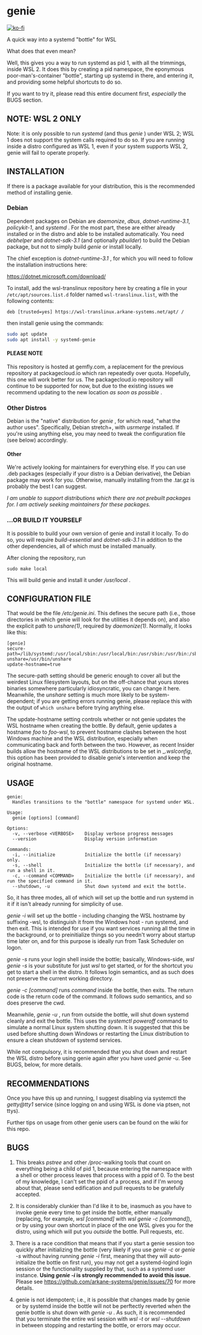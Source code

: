 # genie

[![ko-fi](https://www.ko-fi.com/img/githubbutton_sm.svg)](https://ko-fi.com/I3I1VA18)

A quick way into a systemd "bottle" for WSL

What does that even mean?

Well, this gives you a way to run systemd as pid 1, with all the trimmings, inside WSL 2. It does this by creating a pid namespace, the eponymous poor-man's-container "bottle", starting up systemd in there, and entering it, and providing some helpful shortcuts to do so.

If you want to try it, please read this entire document first, _especially_ the BUGS section.

## NOTE: WSL 2 ONLY

Note: it is only possible to run _systemd_ (and thus _genie_ ) under WSL 2; WSL 1 does not support the system calls required to do so. If you are running inside a distro configured as WSL 1, even if your system supports WSL 2, genie will fail to operate properly.

## INSTALLATION

If there is a package available for your distribution, this is the recommended method of installing genie.

### Debian

Dependent packages on Debian are _daemonize_, _dbus_, _dotnet-runtime-3.1_, _policykit-1_, and _systemd_ . For the most part, these are either already installed or in the distro and able to be installed automatically. You need _debhelper_ and _dotnet-sdk-3.1_ (and optionally _pbuilder_) to build the Debian package, but not to simply build _genie_ or install locally.

The chief exception is _dotnet-runtime-3.1_ , for which you will need to follow the installation instructions here:

https://dotnet.microsoft.com/download/

To install, add the wsl-translinux repository here by creating a file in your `/etc/apt/sources.list.d` folder named `wsl-translinux.list`, with the following contents:

```
deb [trusted=yes] https://wsl-translinux.arkane-systems.net/apt/ /
```

then install genie using the commands:

```bash
sudo apt update
sudo apt install -y systemd-genie
```

#### PLEASE NOTE

This repository is hosted at gemfly.com, a replacement for the previous repository at packagecloud.io which ran repeatedly over quota. Hopefully, this one will work better for us. The packagecloud.io repository will continue to be supported for now, but due to the existing issues we recommend updating to the new location _as soon as possible_ .

### Other Distros

Debian is the "native" distribution for _genie_ , for which read, "what the author uses". Specifically, Debian stretch+, with _usrmerge_ installed. If you're using anything else, you may need to tweak the configuration file (see below) accordingly.

#### Other

We're actively looking for maintainers for everything else. If you can use .deb packages (especially if your distro is a Debian derivative), the Debian package may work for you. Otherwise, manually installing from the .tar.gz is probably the best I can suggest.

_I am unable to support distributions which there are not prebuilt packages for. I am actively seeking maintainers for these packages._

### ...OR BUILD IT YOURSELF

It is possible to build your own version of genie and install it locally. To do so, you will require _build-essential_ and _dotnet-sdk-3.1_ in addition to the other dependencies, all of which must be installed manually.

After cloning the repository, run

```
sudo make local
```

This will build genie and install it under _/usr/local_ .

## CONFIGURATION FILE

That would be the file _/etc/genie.ini_. This defines the secure path (i.e., those directories in which genie will look for the utilities it depends on), and also the explicit path to _unshare(1)_, required by _daemonize(1)_. Normally, it looks like this:

```
[genie]
secure-path=/lib/systemd:/usr/local/sbin:/usr/local/bin:/usr/sbin:/usr/bin:/sbin:/bin
unshare=/usr/bin/unshare
update-hostname=true
```

The secure-path setting should be generic enough to cover all but the weirdest Linux filesystem layouts, but on the off-chance that yours stores binaries somewhere particularly idiosyncratic, you can change it here. Meanwhile, the _unshare_ setting is much more likely to be system-dependent; if you are getting errors running genie, please replace this with the output of `which unshare` before trying anything else.

The update-hostname setting controls whether or not genie updates the WSL hostname when creating the bottle. By default, genie updates a hostname _foo_ to _foo-wsl_, to prevent hostname clashes between the host Windows machine and the WSL distribution, especially when communicating back and forth between the two. However, as recent Insider builds allow the hostname of the WSL distributions to be set in __.wslconfig_, this option has been provided to disable genie's intervention and keep the original hostname.

## USAGE

```
genie:
  Handles transitions to the "bottle" namespace for systemd under WSL.

Usage:
  genie [options] [command]

Options:
  -v, --verbose <VERBOSE>    Display verbose progress messages
  --version                  Display version information

Commands:
  -i, --initialize           Initialize the bottle (if necessary) only.
  -s, --shell                Initialize the bottle (if necessary), and run a shell in it.
  -c, --command <COMMAND>    Initialize the bottle (if necessary), and run the specified command in it.
  --shutdown, -u             Shut down systemd and exit the bottle.
```

So, it has three modes, all of which will set up the bottle and run systemd in it if it isn't already running for simplicity of use.

_genie -i_ will set up the bottle - including changing the WSL hostname by suffixing -wsl, to distinguish it from the Windows host -  run systemd, and then exit. This is intended for use if you want services running all the time in the background, or to preinitialize things so you needn't worry about startup time later on, and for this purpose is ideally run from Task Scheduler on logon.

_genie -s_ runs your login shell inside the bottle; basically, Windows-side, _wsl genie -s_ is your substitute for just _wsl_ to get started, or for the shortcut you get to start a shell in the distro. It follows login semantics, and as such does not preserve the current working directory.

_genie -c [command]_ runs _command_ inside the bottle, then exits. The return code is the return code of the command. It follows sudo semantics, and so does preserve the cwd.

Meanwhile, _genie -u_ , run from outside the bottle, will shut down systemd cleanly and exit the bottle. This uses the _systemctl poweroff_ command to simulate a normal Linux system shutting down. It is suggested that this be used before shutting down Windows or restarting the Linux distribution to ensure a clean shutdown of systemd services.

While not compulsory, it is recommended that you shut down and restart the WSL distro before using genie again after you have used _genie -u_. See BUGS, below, for more details.

## RECOMMENDATIONS

Once you have this up and running, I suggest disabling via systemctl the _getty@tty1_ service (since logging on and using WSL is done via ptsen, not ttys).

Further tips on usage from other genie users can be found on the wiki for this repo.

## BUGS

1. This breaks _pstree_ and other _/proc_-walking tools that count on everything being a child of pid 1, because entering the namespace with a shell or other process leaves that process with a ppid of 0. To the best of my knowledge, I can't set the ppid of a process, and if I'm wrong about that, please send edification and pull requests to be gratefully accepted.

2. It is considerably clunkier than I'd like it to be, inasmuch as you have to invoke genie every time to get inside the bottle, either manually (replacing, for example, _wsl [command]_ with _wsl genie -c [command]_), or by using your own shortcut in place of the one WSL gives you for the distro, using which will put you _outside_ the bottle. Pull requests, etc.

3. There is a race condition that means that if you start a genie session too quickly after initializing the bottle (very likely if you use _genie -c_ or _genie -s_ without having running _genie -i_ first, meaning that they will auto-initialize the bottle on first run), you may not get a systemd-logind login session or the functionality supplied by that, such as a systemd user instance. **Using _genie -i_ is strongly recommended to avoid this issue.** Please see https://github.com/arkane-systems/genie/issues/70 for more details.

4. genie is not idempotent; i.e., it is possible that changes made by genie or by systemd inside the bottle will not be perftectly reverted when the genie bottle is shut down with _genie -u_ . As such, it is recommended that you terminate the entire wsl session with _wsl -t <distro>_ or _wsl --shutdown_ in between stopping and restarting the bottle, or errors may occur.
